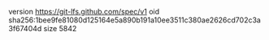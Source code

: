 version https://git-lfs.github.com/spec/v1
oid sha256:1bee9fe81080d125164e5a890b191a10ee3511c380ae2626cd702c3a3f67404d
size 5842
